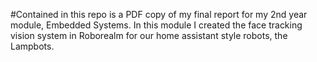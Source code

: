 #Contained in this repo is a PDF copy of my final report for my 2nd year module, Embedded Systems.
In this module I created the face tracking vision system in Roborealm for our home assistant style robots, the Lampbots.
